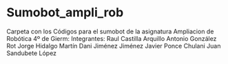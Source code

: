 # Sumobot_ampli_rob
Carpeta con los Códigos para el sumobot de la asignatura Ampliacion de Robótica 4º de Gierm:
  Integrantes:
    Raul Castilla Arquillo
    Antonio González Rot
    Jorge Hidalgo Martín
    Dani Jiménez Jiménez
    Javier Ponce Chulani
    Juan Sandubete López
